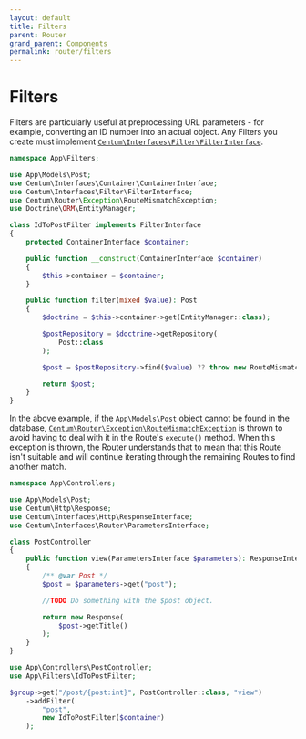 ```yaml
---
layout: default
title: Filters
parent: Router
grand_parent: Components
permalink: router/filters
---
```




# Filters

Filters are particularly useful at preprocessing URL parameters - for example, converting an ID number into an actual object.
Any Filters you create must implement [`Centum\Interfaces\Filter\FilterInterface`](https://github.com/SidRoberts/centum/blob/development/src/Interfaces/Filter/FilterInterface.php).

```php
namespace App\Filters;

use App\Models\Post;
use Centum\Interfaces\Container\ContainerInterface;
use Centum\Interfaces\Filter\FilterInterface;
use Centum\Router\Exception\RouteMismatchException;
use Doctrine\ORM\EntityManager;

class IdToPostFilter implements FilterInterface
{
    protected ContainerInterface $container;

    public function __construct(ContainerInterface $container)
    {
        $this->container = $container;
    }

    public function filter(mixed $value): Post
    {
        $doctrine = $this->container->get(EntityManager::class);

        $postRepository = $doctrine->getRepository(
            Post::class
        );

        $post = $postRepository->find($value) ?? throw new RouteMismatchException();

        return $post;
    }
}
```

In the above example, if the `App\Models\Post` object cannot be found in the database, [`Centum\Router\Exception\RouteMismatchException`](https://github.com/SidRoberts/centum/blob/development/src/Router/Exception/RouteMismatchException.php) is thrown to avoid having to deal with it in the Route's `execute()` method.
When this exception is thrown, the Router understands that to mean that this Route isn't suitable and will continue iterating through the remaining Routes to find another match.

```php
namespace App\Controllers;

use App\Models\Post;
use Centum\Http\Response;
use Centum\Interfaces\Http\ResponseInterface;
use Centum\Interfaces\Router\ParametersInterface;

class PostController
{
    public function view(ParametersInterface $parameters): ResponseInterface
    {
        /** @var Post */
        $post = $parameters->get("post");

        //TODO Do something with the $post object.

        return new Response(
            $post->getTitle()
        );
    }
}
```

```php
use App\Controllers\PostController;
use App\Filters\IdToPostFilter;

$group->get("/post/{post:int}", PostController::class, "view")
    ->addFilter(
        "post",
        new IdToPostFilter($container)
    );
```
